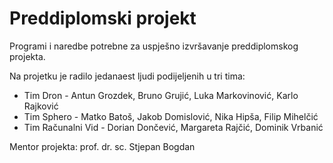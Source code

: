 # Preddiplomski projekt
Programi i naredbe potrebne za uspješno izvršavanje preddiplomskog projekta. 

Na projetku je radilo jedanaest ljudi podijeljenih u tri tima:
- Tim Dron - Antun Grozdek, Bruno Grujić, Luka Markovinović, Karlo Rajković
- Tim Sphero - Matko Batoš, Jakob Domislović, Nika Hipša, Filip Mihelčić 
- Tim Računalni Vid - Dorian Dončević, Margareta Rajčić, Dominik Vrbanić

Mentor projekta: prof. dr. sc. Stjepan Bogdan
